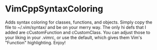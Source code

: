 VimCppSyntaxColoring
====================

Adds syntax coloring for classes, functions, and objects. Simply copy the file to ~/.vim/syntax/ and be on your merry way. 
The only hi defs that I added are cCustomFunction and cCustomClass. You can adjust those to your liking in your .vimrc, or 
use the default, which gives them Vim's "Function" highlighting. Enjoy!
